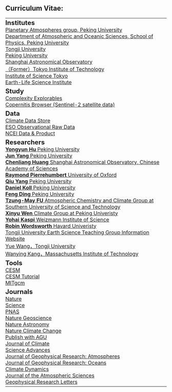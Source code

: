 ## Curriculum Vitae:

<table>
<tr>
    <td colspan="2" style="padding-left: 0px;"> <!-- 删除左侧空白，使文本对齐 -->
    <strong style="font-size: 20px;">Institutes</strong><br>
    <a href="https://www.atmos.pku.edu.cn/en/research/Researchdirections/144785.htm" target="_blank" style="text-decoration: underline;">Planetary Atmospheres group, Peking University</a><br>
    <a href="https://atmos.pku.edu.cn/" target="_blank" style="text-decoration: underline;">Department of Atmospheric and Oceanic Sciences, School of Physics, Peking University</a><br>
    <a href="https://www.tongji.edu.cn/" target="_blank" style="text-decoration: underline;">Tongji University</a><br>
    <a href="https://www.pku.edu.cn/" target="_blank" style="text-decoration: underline;">Peking University</a><br>
    <a href="http://www.shao.ac.cn/" target="_blank" style="text-decoration: underline;"> Shanghai Astronomical Observatory</a><br>
    <a href="https://www.titech.ac.jp/" target="_blank" style="text-decoration: underline;">（Former）Tokyo Institute of Technology</a><br>
    <a href="https://www.isct.ac.jp/ja" target="_blank" style="text-decoration: underline;"> Institute of Science Tokyo</a><br>
    <a href="https://www.elsi.jp/" target="_blank" style="text-decoration: underline;">Earth-Life Science Institute</a><br>
    </td>
</tr>
<tr>
    <td colspan="2" style="padding-left: 0px;"> <!-- 删除左侧空白，使文本对齐 -->
    <strong style="font-size: 20px;">Study</strong><br>
    <a href="https://www.complexity-explorables.org/" target="_blank" style="text-decoration: underline;">Complexity Explorables</a><br>
    <a href="https://browser.dataspace.copernicus.eu/" target="_blank" style="text-decoration: underline;">Copernitis Browser (Sentinel-2 satellite data)</a><br>
    </td>
</tr>
<tr>
    <td colspan="2" style="padding-left: 0px;"> <!-- 删除左侧空白，使文本对齐 -->
    <strong style="font-size: 20px;">Data</strong><br>
    <a href="https://cds.climate.copernicus.eu/" target="_blank" style="text-decoration: underline;">Climate Data Store</a><br>
    <a href="https://archive.eso.org/eso/eso_archive_main.html" target="_blank" style="text-decoration: underline;">ESO Observational Raw Data</a><br>
    <a href="https://www.ncei.noaa.gov/products" target="_blank" style="text-decoration: underline;">NCEI Data & Product</a><br>
    </td>
</tr>
<tr>
    <td colspan="2" style="padding-left: 0px;"> <!-- 删除左侧空白，使文本对齐 -->
    <strong style="font-size: 20px;">Researchers</strong><br>
    <a href="https://faculty.pku.edu.cn/yyhu/zh_CN/index/7512/list/index.htm" target="_blank" style="text-decoration: underline;"><strong>Yongyun Hu </strong> Peking University</a><br>
    <a href="https://faculty.pku.edu.cn/junyang/en/index/12353/list/index.htm" target="_blank" style="text-decoration: underline;"><strong>Jun Yang </strong> Peking University</a><br>
    <a href="https://huang-cl.github.io/" target="_blank" style="text-decoration: underline;"><strong>Chenliang Huang </strong> Shanghai Astronomical Observatory, Chinese Academy of Sciences</a><br>
    <a href="https://www.physics.ox.ac.uk/our-people/pierrehumbert" target="_blank" style="text-decoration: underline;"><strong>Raymond Pierrehumbert</strong> University of Oxford</a><br>
    <a href="https://qiuyang50.github.io/" target="_blank" style="text-decoration: underline;"><strong>Qiu Yang </strong> Peking University</a><br>
    <a href="https://danielkoll.github.io/" target="_blank" style="text-decoration: underline;"><strong>Daniel Koll</strong> Peking University</a><br>
    <a href="https://faculty.pku.edu.cn/dingfeng/zh_CN/index/46557/list/index.htm" target="_blank" style="text-decoration: underline;"><strong>Feng Ding </strong> Peking University</a><br>
    <a href="https://atmoschem.org.cn/index.php?title=Main_Page" target="_blank" style="text-decoration: underline;"><strong>Tzung-May FU </strong> Atmospheric Chemistry and Climate Group at Southern University of Science and Technology</a><br>
    <a href="http://pkuclimate.free.nf/group" target="_blank" style="text-decoration: underline;"><strong>Xinyu Wen </strong> Climate Group at Peking Univeristy</a><br>
    <a href="https://www.weizmann.ac.il/EPS/kaspi/" target="_blank" style="text-decoration: underline;"><strong>Yohai Kaspi</strong> Weizmann Institute of Science </a><br>
    <a href="https://eps.harvard.edu/people/robin-wordsworth" target="_blank" style="text-decoration: underline;"><strong>Robin Wordsworth </strong>Havard Univeristy</a><br>
    <a href="http://211.152.43.30:8889/index.jsp" target="_blank" style="text-decoration: underline;">Tongji University Earth Science Teaching Group Information Website</a><br>
    <a href="https://163wangyue.wordpress.com/" target="_blank" style="text-decoration: underline;">Yue Wang，Tongji University</a><br>
    <a href="https://wanyingkang.com/" target="_blank" style="text-decoration: underline;">Wanying Kang，Massachusetts Institute of Technology</a><br>
    </td>
</tr>
<tr>
    <td colspan="2" style="padding-left: 0px;"> <!-- 删除左侧空白，使文本对齐 -->
    <strong style="font-size: 20px;">Tools</strong><br>
    <a href="https://www.cesm.ucar.edu/" target="_blank" style="text-decoration: underline;">CESM</a><br>
    <a href="https://www2.cesm.ucar.edu/events/tutorials/2020/coursework.html" target="_blank" style="text-decoration: underline;">CESM Tutorial</a><br>
    <a href="https://mitgcm.org/" target="_blank" style="text-decoration: underline;">MITgcm</a><br>
    </td>
</tr>
<tr>
    <td colspan="2" style="padding-left: 0px;"> <!-- 删除左侧空白，使文本对齐 -->
    <strong style="font-size: 20px;">Journals</strong><br>
    <a href="https://www.nature.com/" target="_blank" style="text-decoration: underline;">Nature</a><br>
    <a href="https://www.science.org/journals" target="_blank" style="text-decoration: underline;">Science</a><br>
    <a href="https://www.pnas.org/" target="_blank" style="text-decoration: underline;">PNAS</a><br>
    <a href="https://www.nature.com/ngeo/" target="_blank" style="text-decoration: underline;">Nature Geoscience</a><br>
    <a href="https://www.nature.com/natastron/" target="_blank" style="text-decoration: underline;">Nature Astronomy</a><br>
    <a href="https://www.nature.com/nclimate/" target="_blank" style="text-decoration: underline;">Nature Climate Change</a><br>
    <a href="https://agupubs.onlinelibrary.wiley.com/" target="_blank" style="text-decoration: underline;">Publish with AGU</a><br>
    <a href="https://journals.ametsoc.org/view/journals/clim/clim-overview.xml" target="_blank" style="text-decoration: underline;">Journal of Climate</a><br>
    <a href="https://www.science.org/journal/sciadv" target="_blank" style="text-decoration: underline;">Science Advances</a><br>
    <a href="https://agupubs.onlinelibrary.wiley.com/journal/21698996" target="_blank" style="text-decoration: underline;">Journal of Geophysical Research: Atmospheres</a><br>
    <a href="https://agupubs.onlinelibrary.wiley.com/journal/21699291" target="_blank" style="text-decoration: underline;">Journal of Geophysical Research: Oceans</a><br>
    <a href="https://link.springer.com/journal/382" target="_blank" style="text-decoration: underline;">Climate Dynamics</a><br>
    <a href="https://journals.ametsoc.org/view/journals/atsc/atsc-overview.xml" target="_blank" style="text-decoration: underline;">Journal of the Atmospheric Sciences</a><br>
    <a href="https://agupubs.onlinelibrary.wiley.com/journal/19448007?journalRedirectCheck=true" target="_blank" style="text-decoration: underline;">Geophysical Research Letters</a><br>
    </td>
</tr>
</table>